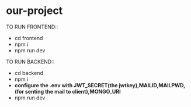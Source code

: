 # our-project

TO RUN FRONTEND::
- cd frontend
- npm i
- npm run dev

TO RUN BACKEND::
- cd backend
- npm i
- **configure the .env with JWT_SECRET(the jwtkey),MAILID,MAILPWD,(for senting the mail to client),MONGO_URI**
- npm run dev
